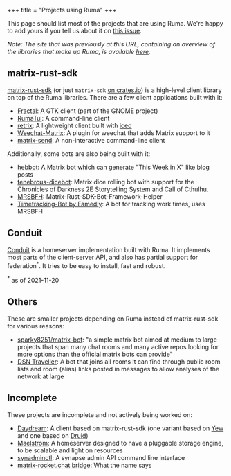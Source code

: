 +++
title = "Projects using Ruma"
+++

This page should list most of the projects that are using Ruma. We're happy to
add yours if you tell us about it on
[this issue](https://github.com/ruma/ruma.github.io/issues/19).

*Note: The site that was previously at this URL, containing an overview of the
libraries that make up Ruma, is available [here](/docs/crates/).*

## matrix-rust-sdk

[matrix-rust-sdk] (or just `matrix-sdk` [on crates.io][matrix-sdk]) is a
high-level client library on top of the Ruma libraries. There are a few client
applications built with it:

* [Fractal]: A GTK client (part of the GNOME project)
* [RumaTui]: A command-line client
* [retrix]: A lightweight client built with [iced]
* [Weechat-Matrix]: A plugin for weechat that adds Matrix support to it
* [matrix-send]: A non-interactive command-line client

Additionally, some bots are also being built with it:

* [hebbot]: A Matrix bot which can generate "This Week in X" like blog posts
* [tenebrous-dicebot]: Matrix dice rolling bot with support for the Chronicles of Darkness 2E Storytelling System and Call of Cthulhu.
* [MRSBFH]\: Matrix-Rust-SDK-Bot-Framework-Helper
* [Timetracking-Bot by Famedly]: A bot for tracking work times, uses MRSBFH

[matrix-rust-sdk]: https://github.com/matrix-org/matrix-rust-sdk#matrix-rust-sdk
[matrix-sdk]: https://crates.io/crates/matrix-sdk

[Fractal]: https://wiki.gnome.org/Apps/Fractal
[RumaTui]: https://github.com/DevinR528/RumaTui#readme
[retrix]: https://git.graven.dev/amanda/retrix
[iced]: https://github.com/hecrj/iced#readme
[Weechat-Matrix]: https://github.com/poljar/weechat-matrix-rs#readme
[matrix-send]: https://github.com/tilosp/matrix-send-rs#readme

[hebbot]: https://github.com/haecker-felix/hebbot
[tenebrous-dicebot]: https://git.agnos.is/projectmoon/tenebrous-dicebot
[MRSBFH]: https://github.com/MTRNord/mrsbfh#readme
[Timetracking-Bot by Famedly]: https://gitlab.com/famedly/bots/timetracking

## Conduit

[Conduit] is a homeserver implementation built with Ruma. It implements most
parts of the client-server API, and also has partial support for
federation<sup>\*</sup>. It tries to be easy to install, fast and robust.

<sup>\*</sup> as of 2021-11-20

[Conduit]: https://conduit.rs/

## Others

These are smaller projects depending on Ruma instead of matrix-rust-sdk for
various reasons:

* [sparky8251/matrix-bot]: "a simple matrix bot aimed at medium to large
  projects that span many chat rooms and many active repos looking for more
  options than the official matrix bots can provide"
* [DSN Traveller]: A bot that joins all rooms it can find through public room
  lists and room (alias) links posted in messages to allow analyses of the
  network at large

[sparky8251/matrix-bot]: https://github.com/sparky8251/matrix-bot#readme
[DSN Traveller]: https://dsn.tm.kit.edu/matrix/traveller/explained.html

## Incomplete

These projects are incomplete and not actively being worked on:

* [Daydream]: A client based on matrix-rust-sdk (one variant based on
  [Yew](https://yew.rs/docs/en/) and one based on
  [Druid](https://github.com/linebender/druid#druid))
* [Maelstrom]: A homeserver designed to have a pluggable storage engine, to be
  scalable and light on resources
* [synadminctl]: A synapse admin API command line interface
* [matrix-rocket.chat bridge]: What the name says

[Maelstrom]: https://github.com/maelstrom-rs/maelstrom#readme
[Daydream]: https://github.com/daydream-mx?type=source
[synadminctl]: https://github.com/florianjacob/synadminctl#readme
[matrix-rocket.chat bridge]: https://github.com/exul/matrix-rocketchat#readme
